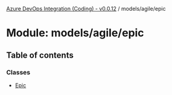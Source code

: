 [Azure DevOps Integration (Coding) - v0.0.12](../README.md) / models/agile/epic

# Module: models/agile/epic

## Table of contents

### Classes

- [Epic](../classes/models_agile_epic.Epic.md)
